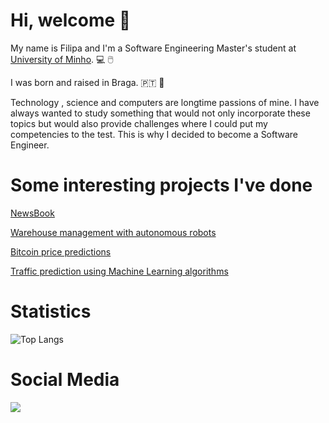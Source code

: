 # Hi, welcome :wave:  #

My name is Filipa and I'm a Software Engineering Master's student at [University of Minho](https://www.uminho.pt/PT). :computer: :computer_mouse:	

I was born and raised in Braga. :portugal: :round_pushpin:

Technology , science and computers are longtime passions of mine. I have always wanted to study something that would not only 
incorporate these topics but would also provide challenges where I could put my competencies to the test. This is why I decided to become a Software Engineer.

# Some interesting projects I've done #
[NewsBook](https://github.com/FilipaPereira00/3-ano/tree/main/LI4)

[Warehouse management with autonomous robots](https://github.com/FilipaPereira00/3-ano/tree/main/DSS)

[Bitcoin price predictions](https://github.com/FilipaPereira00/3-ano/tree/main/MNOL)

[Traffic prediction using Machine Learning algorithms](https://github.com/FilipaPereira00/4-ano/tree/master/DAA)

# Statistics #

![Top Langs](https://github-readme-stats.vercel.app/api/top-langs/?username=FilipaPereira00&hide=javascript,Roff&theme=tokyonight)


# Social Media #

<a href="http://linkedin.com/in/filipa-pereira-3a5b67220/" alt="linkedin" target="_blank">

<img src="https://img.shields.io/badge/LinkedIn-%230077B5.svg?&style=flat-square&logo=linkedin&logoColor=white">

</a>


